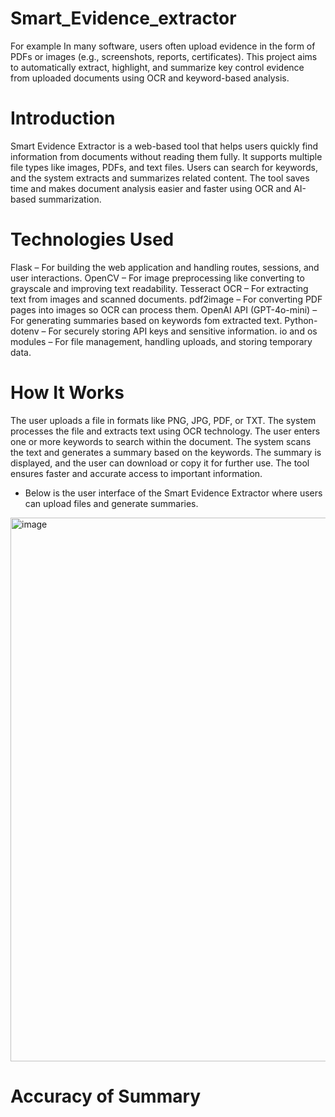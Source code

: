 # Smart_Evidence_extractor
For example In many software, users often upload evidence in the form of PDFs or images (e.g., screenshots, reports, certificates). This project aims to automatically extract, highlight, and summarize key control evidence from uploaded documents using OCR and keyword-based analysis.

# Introduction

Smart Evidence Extractor is a web-based tool that helps users quickly find information from documents without reading them fully. It supports multiple file types like images, PDFs, and text files. Users can search for keywords, and the system extracts and summarizes related content. The tool saves time and makes document analysis easier and faster using OCR and AI-based summarization.

# Technologies Used

Flask – For building the web application and handling routes, sessions, and user interactions.
OpenCV – For image preprocessing like converting to grayscale and improving text readability.
Tesseract OCR – For extracting text from images and scanned documents.
pdf2image – For converting PDF pages into images so OCR can process them.
OpenAI API (GPT-4o-mini) – For generating summaries based on keywords fom extracted text.
Python-dotenv – For securely storing API keys and sensitive information.
io and os modules – For file management, handling uploads, and storing temporary data.

# How It Works

The user uploads a file in formats like PNG, JPG, PDF, or TXT.
The system processes the file and extracts text using OCR technology.
The user enters one or more keywords to search within the document.
The system scans the text and generates a summary based on the keywords.
The summary is displayed, and the user can download or copy it for further use.
The tool ensures faster and accurate access to important information.

* Below is the user interface of the Smart Evidence Extractor where users can upload files and generate summaries. 

<img width="1918" height="870" alt="image" src="https://github.com/user-attachments/assets/54763b0f-6fd7-4063-b2a4-05b7d640756d" />

# Accuracy of Summary #

